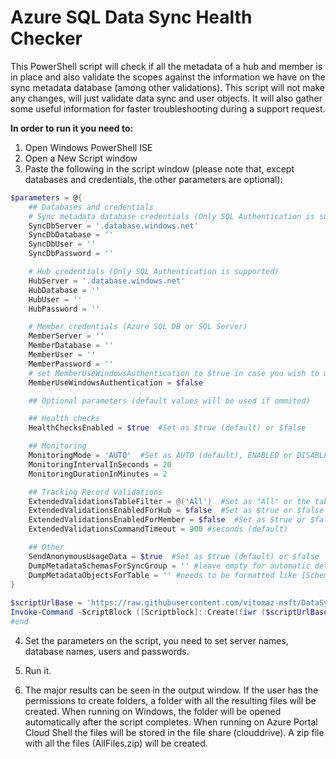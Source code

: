 # Azure SQL Data Sync Health Checker

This PowerShell script will check if all the metadata of a hub and member is in place and also validate the scopes against the information we have on the sync metadata database (among other validations). 
This script will not make any changes, will just validate data sync and user objects. 
It will also gather some useful information for faster troubleshooting during a support request.

**In order to run it you need to:**
1. Open Windows PowerShell ISE
 
2. Open a New Script window
 
3. Paste the following in the script window (please note that, except databases and credentials, the other parameters are optional):

```powershell
$parameters = @{
    ## Databases and credentials
    # Sync metadata database credentials (Only SQL Authentication is supported)
    SyncDbServer = '.database.windows.net'
    SyncDbDatabase = ''
    SyncDbUser = ''
    SyncDbPassword = ''

    # Hub credentials (Only SQL Authentication is supported)
    HubServer = '.database.windows.net'
    HubDatabase = ''
    HubUser = ''
    HubPassword = ''

    # Member credentials (Azure SQL DB or SQL Server)
    MemberServer = ''
    MemberDatabase = ''
    MemberUser = ''
    MemberPassword = ''
    # set MemberUseWindowsAuthentication to $true in case you wish to use integrated Windows authentication (MemberUser and MemberPassword will be ignored)
    MemberUseWindowsAuthentication = $false

    ## Optional parameters (default values will be used if ommited)

    ## Health checks
    HealthChecksEnabled = $true  #Set as $true (default) or $false

    ## Monitoring
    MonitoringMode = 'AUTO'  #Set as AUTO (default), ENABLED or DISABLED
    MonitoringIntervalInSeconds = 20
    MonitoringDurationInMinutes = 2

    ## Tracking Record Validations
    ExtendedValidationsTableFilter = @('All')  #Set as "All" or the tables you need using '[dbo].[TableName1]','[dbo].[TableName2]'
    ExtendedValidationsEnabledForHub = $false  #Set as $true or $false (default)
    ExtendedValidationsEnabledForMember = $false  #Set as $true or $false (default)
    ExtendedValidationsCommandTimeout = 900 #seconds (default)

    ## Other
    SendAnonymousUsageData = $true  #Set as $true (default) or $false
    DumpMetadataSchemasForSyncGroup = '' #leave empty for automatic detection
    DumpMetadataObjectsForTable = '' #needs to be formatted like [SchemaName].[TableName]
}
 
$scriptUrlBase = 'https://raw.githubusercontent.com/vitomaz-msft/DataSyncHealthChecker/master'
Invoke-Command -ScriptBlock ([Scriptblock]::Create((iwr ($scriptUrlBase+'/Data%20Sync%20Health%20Checker.ps1')).Content)) -ArgumentList $parameters
#end
```
4. Set the parameters on the script, you need to set server names, database names, users and passwords.

5. Run it.

6. The major results can be seen in the output window. 
If the user has the permissions to create folders, a folder with all the resulting files will be created.
When running on Windows, the folder will be opened automatically after the script completes.
When running on Azure Portal Cloud Shell the files will be stored in the file share (clouddrive).
A zip file with all the files (AllFiles.zip) will be created.